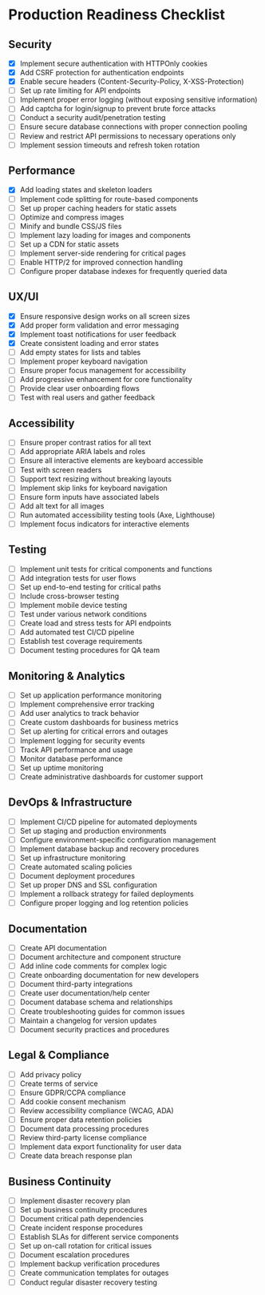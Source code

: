 # Production Readiness Checklist

## Security
- [x] Implement secure authentication with HTTPOnly cookies
- [x] Add CSRF protection for authentication endpoints
- [x] Enable secure headers (Content-Security-Policy, X-XSS-Protection)
- [ ] Set up rate limiting for API endpoints
- [ ] Implement proper error logging (without exposing sensitive information)
- [ ] Add captcha for login/signup to prevent brute force attacks
- [ ] Conduct a security audit/penetration testing
- [ ] Ensure secure database connections with proper connection pooling
- [ ] Review and restrict API permissions to necessary operations only
- [ ] Implement session timeouts and refresh token rotation

## Performance
- [x] Add loading states and skeleton loaders
- [ ] Implement code splitting for route-based components
- [ ] Set up proper caching headers for static assets
- [ ] Optimize and compress images
- [ ] Minify and bundle CSS/JS files
- [ ] Implement lazy loading for images and components
- [ ] Set up a CDN for static assets
- [ ] Implement server-side rendering for critical pages
- [ ] Enable HTTP/2 for improved connection handling
- [ ] Configure proper database indexes for frequently queried data

## UX/UI
- [x] Ensure responsive design works on all screen sizes
- [x] Add proper form validation and error messaging
- [x] Implement toast notifications for user feedback
- [x] Create consistent loading and error states
- [ ] Add empty states for lists and tables
- [ ] Implement proper keyboard navigation
- [ ] Ensure proper focus management for accessibility
- [ ] Add progressive enhancement for core functionality
- [ ] Provide clear user onboarding flows
- [ ] Test with real users and gather feedback

## Accessibility
- [ ] Ensure proper contrast ratios for all text
- [ ] Add appropriate ARIA labels and roles
- [ ] Ensure all interactive elements are keyboard accessible
- [ ] Test with screen readers
- [ ] Support text resizing without breaking layouts
- [ ] Implement skip links for keyboard navigation
- [ ] Ensure form inputs have associated labels
- [ ] Add alt text for all images
- [ ] Run automated accessibility testing tools (Axe, Lighthouse)
- [ ] Implement focus indicators for interactive elements

## Testing
- [ ] Implement unit tests for critical components and functions
- [ ] Add integration tests for user flows
- [ ] Set up end-to-end testing for critical paths
- [ ] Include cross-browser testing
- [ ] Implement mobile device testing
- [ ] Test under various network conditions
- [ ] Create load and stress tests for API endpoints
- [ ] Add automated test CI/CD pipeline
- [ ] Establish test coverage requirements
- [ ] Document testing procedures for QA team

## Monitoring & Analytics
- [ ] Set up application performance monitoring
- [ ] Implement comprehensive error tracking
- [ ] Add user analytics to track behavior
- [ ] Create custom dashboards for business metrics
- [ ] Set up alerting for critical errors and outages
- [ ] Implement logging for security events
- [ ] Track API performance and usage
- [ ] Monitor database performance
- [ ] Set up uptime monitoring
- [ ] Create administrative dashboards for customer support

## DevOps & Infrastructure
- [ ] Implement CI/CD pipeline for automated deployments
- [ ] Set up staging and production environments
- [ ] Configure environment-specific configuration management
- [ ] Implement database backup and recovery procedures
- [ ] Set up infrastructure monitoring
- [ ] Create automated scaling policies
- [ ] Document deployment procedures
- [ ] Set up proper DNS and SSL configuration
- [ ] Implement a rollback strategy for failed deployments
- [ ] Configure proper logging and log retention policies

## Documentation
- [ ] Create API documentation
- [ ] Document architecture and component structure
- [ ] Add inline code comments for complex logic
- [ ] Create onboarding documentation for new developers
- [ ] Document third-party integrations
- [ ] Create user documentation/help center
- [ ] Document database schema and relationships
- [ ] Create troubleshooting guides for common issues
- [ ] Maintain a changelog for version updates
- [ ] Document security practices and procedures

## Legal & Compliance
- [ ] Add privacy policy
- [ ] Create terms of service
- [ ] Ensure GDPR/CCPA compliance
- [ ] Add cookie consent mechanism
- [ ] Review accessibility compliance (WCAG, ADA)
- [ ] Ensure proper data retention policies
- [ ] Document data processing procedures
- [ ] Review third-party license compliance
- [ ] Implement data export functionality for user data
- [ ] Create data breach response plan

## Business Continuity
- [ ] Implement disaster recovery plan
- [ ] Set up business continuity procedures
- [ ] Document critical path dependencies
- [ ] Create incident response procedures
- [ ] Establish SLAs for different service components
- [ ] Set up on-call rotation for critical issues
- [ ] Document escalation procedures
- [ ] Implement backup verification procedures
- [ ] Create communication templates for outages
- [ ] Conduct regular disaster recovery testing 
